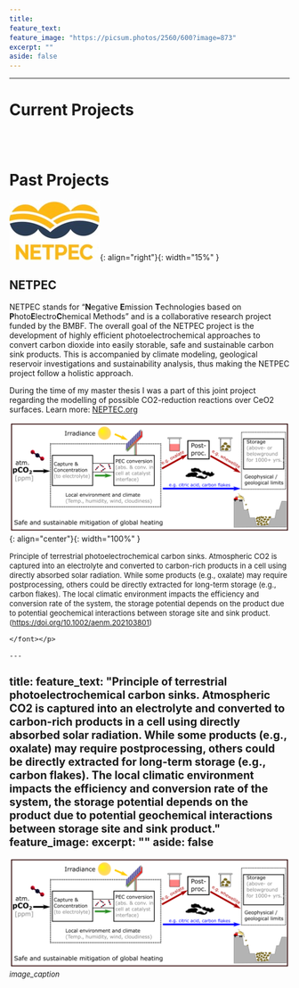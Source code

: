 ```yaml
---
title: 
feature_text: 
feature_image: "https://picsum.photos/2560/600?image=873"
excerpt: ""
aside: false
---
```

--------------------------------------------
# Current Projects

<br></br>


# Past Projects
![image](assets/logos/NETPEC-Logo.jpg){: align="right"}{: width="15%" } 
## NETPEC

NETPEC stands for “**N**egative **E**mission **T**echnologies based on **P**hoto**E**lectro**C**hemical Methods” and is a collaborative research project funded by the BMBF.  The overall goal of the NETPEC project is the development of highly efficient photoelectrochemical approaches to convert carbon dioxide into easily storable, safe and sustainable carbon sink products. This is accompanied by climate modeling, geological reservoir investigations and sustainability analysis, thus making the NETPEC project follow a holistic approach.



During the time of my master thesis I was a part of this joint project regarding the modelling of possible CO2-reduction reactions over CeO2 surfaces. 
Learn more:   [NEPTEC.org](https://netpec.org/ "Link")

![image](assets/logos/NETPEC-description.png){: align="center"}{: width="100%" }

<p align="center"><font size="2">

Principle of terrestrial photoelectrochemical carbon sinks. Atmospheric CO2 is captured into an electrolyte and converted to carbon-rich products in a cell using directly absorbed solar radiation. While some products (e.g., oxalate) may require postprocessing, others could be directly extracted for long-term storage (e.g., carbon flakes). The local climatic environment impacts the efficiency and conversion rate of the system, the storage potential depends on the product due to potential geochemical interactions between storage site and sink product.
(https://doi.org/10.1002/aenm.202103801)

    </font></p>
    
    ---
title: 
feature_text: "Principle of terrestrial photoelectrochemical carbon sinks. Atmospheric CO2 is captured into an electrolyte and converted to carbon-rich products in a cell using directly absorbed solar radiation. While some products (e.g., oxalate) may require postprocessing, others could be directly extracted for long-term storage (e.g., carbon flakes). The local climatic environment impacts the efficiency and conversion rate of the system, the storage potential depends on the product due to potential geochemical interactions between storage site and sink product."
feature_image: 
excerpt: ""
aside: false
---

<p>
    <img src="assets/logos/NETPEC-description.png" alt>
    <em>image_caption</em>
</p>
&emsp;



